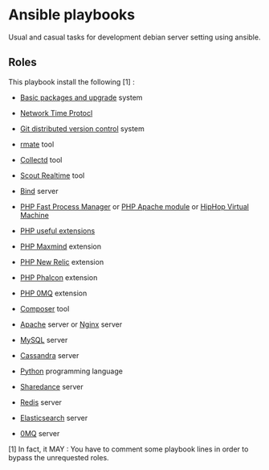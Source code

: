 Ansible playbooks
=================

Usual and casual tasks for development debian server setting using ansible.

Roles
-----

This playbook install the following [1] :

  - [Basic packages and upgrade](roles/common) system
  - [Network Time Protocl](roles/ntp)
  - [Git distributed version control](roles/git) system
  - [rmate](roles/rmate) tool

  - [Collectd](roles/collectd) tool
  - [Scout Realtime](roles/scout_realtime) tool
  
  - [Bind](roles/bind) server
  
  - [PHP Fast Process Manager](roles/php-fpm) or [PHP Apache module](roles/php-apache) or [HipHop Virtual Machine](roles/php-hhvm)
  - [PHP useful extensions](roles/php-extensions)
  - [PHP Maxmind](roles/php-maxmind-geoip) extension
  - [PHP New Relic](roles/php-newrelic) extension
  - [PHP Phalcon](roles/php-phalcon) extension
  - [PHP 0MQ](roles/php-zmq) extension
  - [Composer](roles/composer) tool
  
  - [Apache](roles/apache) server or [Nginx](roles/nginx) server
  
  - [MySQL](roles/mysql) server
  - [Cassandra](roles/cassandra) server
  
  - [Python](roles/python) programming language
  - [Sharedance](roles/sharedance) server
  - [Redis](roles/redis) server
  - [Elasticsearch](roles/elasticsearch) server
  - [0MQ](roles/zeromq) server




[1] In fact, it MAY : You have to comment some playbook lines in order to bypass the unrequested roles.